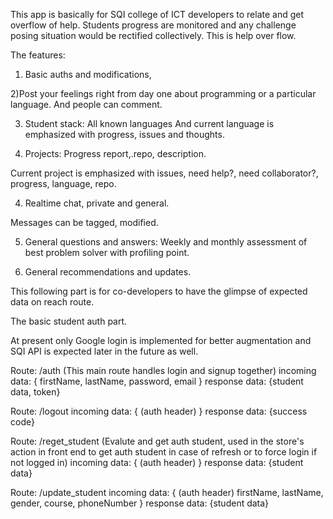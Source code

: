 This app is basically for SQI college of ICT developers to relate and get overflow of help. Students progress are monitored and any challenge posing situation would be rectified collectively. This is help over flow.



The features:

1) Basic auths and modifications,

2)Post your feelings right from day one about programming or a particular language. And people can comment.

3) Student stack:
All known languages
And current language is emphasized with progress, issues and thoughts.

4) Projects:
Progress report,.repo, description.

Current project is emphasized with issues, need help?, need collaborator?, progress, language, repo.

4) Realtime chat, private and general.

Messages can be tagged,   modified.

5) General questions and answers:
Weekly and monthly assessment of best problem solver with profiling point.

6) General recommendations and updates.



This following part is for co-developers to have the glimpse of expected data on reach route.

The basic student auth part.

At present only Google login is implemented for better augmentation and SQI API is 
expected later in the future as well.

Route: /auth (This main route handles login and signup together)
incoming data: {
  firstName, lastName, password, email
}
response data: {student data, token}



Route: /logout
incoming data: {
  (auth header)
}
response data: {success code}

Route: /reget_student (Evalute and get auth student, used in the store's action in front end to get auth student in case of refresh or to force login if not logged in)
incoming data: {
  (auth header)
}
response data: {student data}

Route: /update_student
incoming data: {
  (auth header)
  firstName, lastName, gender, course, phoneNumber
}
response data: {student data}





